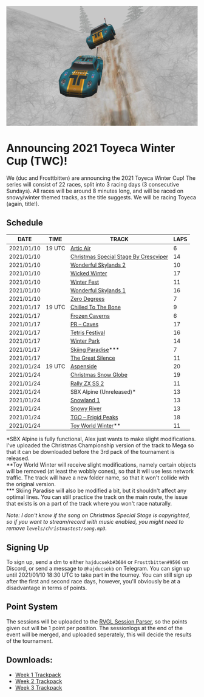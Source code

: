 ![](screen1.png)

# Announcing 2021 Toyeca Winter Cup (TWC)!

We (duc and Frosttbitten) are announcing the 2021 Toyeca Winter Cup! The series will consist of 22 races, split into 3 racing days (3 consecutive Sundays). All races will be around 8 minutes long, and will be raced on snowy/winter themed tracks, as the title suggests. We will be racing Toyeca (again, title!).

## Schedule

| DATE       | TIME   | TRACK                                                                                                                     | LAPS |
|------------|--------|---------------------------------------------------------------------------------------------------------------------------|------|
| 2021/01/10 | 19 UTC | [Artic Air](http://revoltzone.net/tracks/3708/Artic%20Air)                                                                | 6    |
| 2021/01/10 |        | [Christmas Special Stage By Crescviper](http://revoltzone.net/tracks/11566/Christmas%20Special%20Stage%20By%20Crescviper) | 14   |
| 2021/01/10 |        | [Wonderful Skylands 2](http://revoltzone.net/tracks/55686/Wonderful%20Skylands%202)                                       | 10   |
| 2021/01/10 |        | [Wicked Winter](http://revoltzone.net/tracks/4155/Wicked%20winter)                                                        | 17   |
| 2021/01/10 |        | [Winter Fest](http://revoltzone.net/tracks/4157/Winter%20fest.)                                                           | 11   |
| 2021/01/10 |        | [Wonderful Skylands 1](http://revoltzone.net/tracks/55685/Wonderful%20Skylands%201)                                       | 16   |
| 2021/01/10 |        | [Zero Degrees](http://revoltzone.net/tracks/8850/Zero%20Degrees)                                                          | 7    |
| 2021/01/17 | 19 UTC | [Chilled To The Bone](http://revoltzone.net/tracks/4165/Chilled%20To%20The%20Bone)                                        | 9    |
| 2021/01/17 |        | [Frozen Caverns](http://revoltzone.net/tracks/45588/Frozen%20Caverns)                                                     | 6    |
| 2021/01/17 |        | [PR – Caves](http://revoltxtg.co.uk/files/Xtr/R/P/pr_caves/pr_caves.zip)                                                  | 17   |
| 2021/01/17 |        | [Tetris Festival](http://revoltzone.net/tracks/56454/Tetris%20Festival)                                                   | 16   |
| 2021/01/17 |        | [Winter Park](http://revoltzone.net/tracks/4158/Winter%20Park)                                                            | 14   |
| 2021/01/17 |        | [Skiing Paradise](http://revoltzone.net/tracks/46077/Skiing%20Paradise)\*\*\*                                             | 7    |
| 2021/01/17 |        | [The Great Silence](http://revoltzone.net/tracks/57366/The%20Great%20Silence)                                             | 11   |
| 2021/01/24 | 19 UTC | [Aspenside](http://revoltzone.net/tracks/57202/Aspenside)                                                                 | 20   |
| 2021/01/24 |        | [Christmas Snow Globe](http://revoltzone.net/tracks/3786/Christmas%20Snow%20Globe)                                        | 19   |
| 2021/01/24 |        | [Rally ZX SS 2](http://revoltzone.net/tracks/9316/Rally%20ZX%20SS%202)                                                    | 11   |
| 2021/01/24 |        | SBX Alpine (Unreleased)\*                                                                                                 | 13   |
| 2021/01/24 |        | [Snowland 1](http://revoltzone.net/tracks/35928/Snowland%201)                                                             | 13   |
| 2021/01/24 |        | [Snowy River](http://revoltzone.net/tracks/4060/Snowy%20River)                                                            | 13   |
| 2021/01/24 |        | [TGO – Frigid Peaks](http://revoltzone.net/tracks/48824/TGO%20-%20Frigid%20Peaks)                                         | 18   |
| 2021/01/24 |        | [Toy World Winter](http://revoltzone.net/tracks/26337/Toy%20World%20-%20Winter)\*\*                                       | 11   |

\*SBX Alpine is fully functional, Alex just wants to make slight modifications. I've uploaded the Christmas Championship version of the track to Mega so that it can be downloaded before the 3rd pack of the tournament is released.<br>
\*\*Toy World Winter will receive slight modifications, namely certain objects will be removed (at least the wobbly cones), so that it will use less network traffic. The track will have a new folder name, so that it won't collide with the original version.<br>
\*\*\* Skiing Paradise will also be modified a bit, but it shouldn't affect any optimal lines. You can still practice the track on the main route, the issue that exists is on a part of the track where you won't race naturally.

*Note: I don't know if the song on Christmas Special Stage is copyrighted, so if you want to stream/record with music enabled, you might need to remove `levels/christmastest/song.mp3`.*

## Signing Up

To sign up, send a dm to either `hajducsekb#3604` or `Frosttbitten#9596` on Discord, or send a message to `@hajducsekb` on Telegram. You can sign up until 2021/01/10 18:30 UTC to take part in the tourney. You can still sign up after the first and second race days, however, you'll obviously be at a disadvantage in terms of points.

## Point System

The sessions will be uploaded to the [RVGL Session Parser](https://online.re-volt.io/sessions/results.php), so the points given out will be 1 point per position. The sessionlogs at the end of the event will be merged, and uploaded seperately, this will decide the results of the tournament.

## Downloads:
- [Week 1 Trackpack]()
- [Week 2 Trackpack]()
- [Week 3 Trackpack]()
